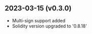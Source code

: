 2023-03-15 (v0.3.0)
-------------------
- Multi-sign support added
- Solidity version upgraded to '0.8.18'